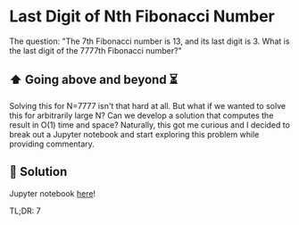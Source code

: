 # Last Digit of Nth Fibonacci Number

The question: "The 7th Fibonacci number is 13, and its last digit is 3. What is the last digit of the 7777th Fibonacci number?"

## ⬆ Going above and beyond ⏳

Solving this for N=7777 isn't that hard at all. But what if we wanted to solve this for arbitrarily large N? Can we develop a solution that computes the result in O(1) time and space? Naturally, this got me curious and I decided to break out a Jupyter notebook and start exploring this problem while providing commentary.

## 🧐 Solution

Jupyter notebook [here](https://github.com/cjporteo/hopper-data-puzzle/blob/main/puzzle.ipynb)!

TL;DR: 7
